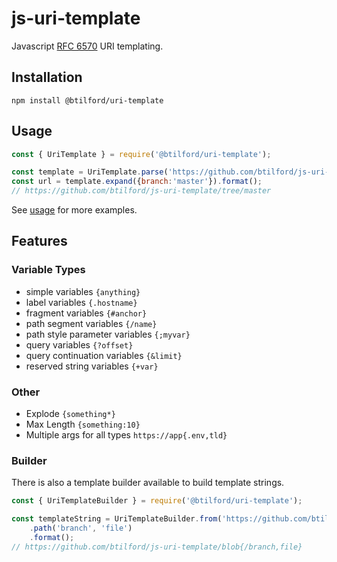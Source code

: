 # js-uri-template
Javascript [RFC 6570](https://tools.ietf.org/html/rfc6570) URI templating.

## Installation

`npm install @btilford/uri-template`

## Usage

```javascript 1.6
const { UriTemplate } = require('@btilford/uri-template');

const template = UriTemplate.parse('https://github.com/btilford/js-uri-template/tree/{/branch}');
const url = template.expand({branch:'master'}).format();
// https://github.com/btilford/js-uri-template/tree/master

```

See [usage](https://btilford.github.io/js-uri-template/index.html) for more examples.

## Features

### Variable Types
* simple variables `{anything}`
* label variables `{.hostname}`
* fragment variables `{#anchor}`
* path segment variables `{/name}`
* path style parameter variables `{;myvar}`
* query variables `{?offset}`
* query continuation variables `{&limit}`
* reserved string variables `{+var}`

### Other

* Explode `{something*}`
* Max Length `{something:10}`
* Multiple args for all types `https://app{.env,tld}`
 
### Builder

There is also a template builder available to build template strings.

```javascript 1.6
const { UriTemplateBuilder } = require('@btilford/uri-template');

const templateString = UriTemplateBuilder.from('https://github.com/btilford/js-uri-template/blob')
    .path('branch', 'file')
    .format();
// https://github.com/btilford/js-uri-template/blob{/branch,file}
``` 
 